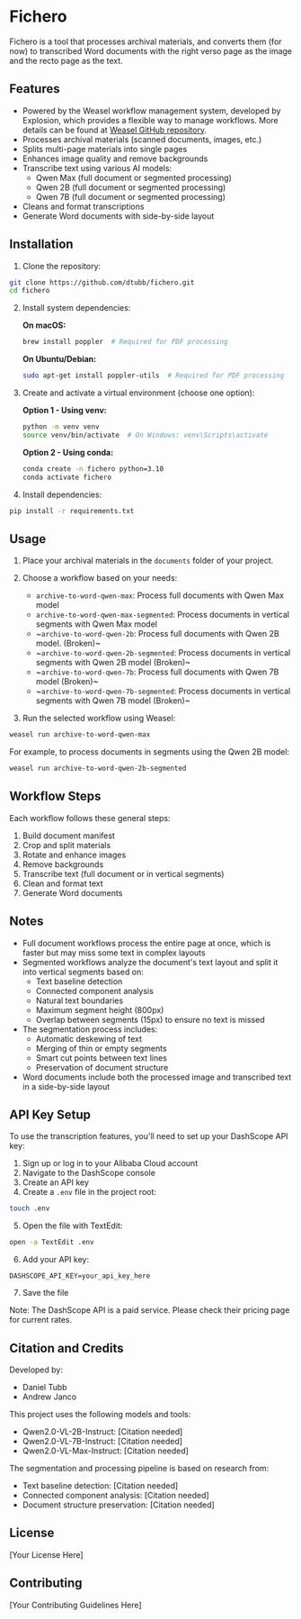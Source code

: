 # Fichero

Fichero is a tool that processes archival materials, and converts them (for now) to transcribed Word documents with the right verso page as the image and the recto page as the text. 

## Features
- Powered by the Weasel workflow management system, developed by Explosion, which provides a flexible way to manage  workflows. More details can be found at [Weasel GitHub repository](https://github.com/explosion/weasel).
- Processes archival materials (scanned documents, images, etc.)
- Splits multi-page materials into single pages
- Enhances image quality and remove backgrounds
- Transcribe text using various AI models:
  - Qwen Max (full document or segmented processing)
  - Qwen 2B (full document or segmented processing)
  - Qwen 7B (full document or segmented processing)
- Cleans and format transcriptions
- Generate Word documents with side-by-side layout

## Installation

1. Clone the repository:
```bash
git clone https://github.com/dtubb/fichero.git
cd fichero
```

2. Install system dependencies:

   **On macOS:**
   ```bash
   brew install poppler  # Required for PDF processing
   ```

   **On Ubuntu/Debian:**
   ```bash
   sudo apt-get install poppler-utils  # Required for PDF processing
   ```

3. Create and activate a virtual environment (choose one option):

   **Option 1 - Using venv:**
   ```bash
   python -m venv venv
   source venv/bin/activate  # On Windows: venv\Scripts\activate
   ```

   **Option 2 - Using conda:**
   ```bash
   conda create -n fichero python=3.10
   conda activate fichero
   ```

4. Install dependencies:
```bash
pip install -r requirements.txt
```

## Usage

1. Place your archival materials in the `documents` folder of your project.

2. Choose a workflow based on your needs:
   - `archive-to-word-qwen-max`: Process full documents with Qwen Max model
   - `archive-to-word-qwen-max-segmented`: Process documents in vertical segments with Qwen Max model
   - ~`archive-to-word-qwen-2b`: Process full documents with Qwen 2B model. (Broken)~
   - ~`archive-to-word-qwen-2b-segmented`: Process documents in vertical segments with Qwen 2B model (Broken)~
   - ~`archive-to-word-qwen-7b`: Process full documents with Qwen 7B model (Broken)~
   - ~`archive-to-word-qwen-7b-segmented`: Process documents in vertical segments with Qwen 7B model (Broken)~

3. Run the selected workflow using Weasel:
```bash
weasel run archive-to-word-qwen-max
```

For example, to process documents in segments using the Qwen 2B model:
```bash
weasel run archive-to-word-qwen-2b-segmented
```

## Workflow Steps

Each workflow follows these general steps:
1. Build document manifest
2. Crop and split materials
3. Rotate and enhance images
4. Remove backgrounds
5. Transcribe text (full document or in vertical segments)
6. Clean and format text
7. Generate Word documents

## Notes

- Full document workflows process the entire page at once, which is faster but may miss some text in complex layouts
- Segmented workflows analyze the document's text layout and split it into vertical segments based on:
  - Text baseline detection
  - Connected component analysis
  - Natural text boundaries
  - Maximum segment height (800px)
  - Overlap between segments (15px) to ensure no text is missed
- The segmentation process includes:
  - Automatic deskewing of text
  - Merging of thin or empty segments
  - Smart cut points between text lines
  - Preservation of document structure
- Word documents include both the processed image and transcribed text in a side-by-side layout

## API Key Setup

To use the transcription features, you'll need to set up your DashScope API key:

1. Sign up or log in to your Alibaba Cloud account
2. Navigate to the DashScope console
3. Create an API key
4. Create a `.env` file in the project root:
```bash
touch .env
```
5. Open the file with TextEdit:
```bash
open -a TextEdit .env
```
6. Add your API key:
```
DASHSCOPE_API_KEY=your_api_key_here
```
7. Save the file

Note: The DashScope API is a paid service. Please check their pricing page for current rates.

## Citation and Credits

Developed by:
- Daniel Tubb
- Andrew Janco

This project uses the following models and tools:

- Qwen2.0-VL-2B-Instruct: [Citation needed]
- Qwen2.0-VL-7B-Instruct: [Citation needed]
- Qwen2.0-VL-Max-Instruct: [Citation needed]

The segmentation and processing pipeline is based on research from:
- Text baseline detection: [Citation needed]
- Connected component analysis: [Citation needed]
- Document structure preservation: [Citation needed]

## License

[Your License Here]

## Contributing

[Your Contributing Guidelines Here]